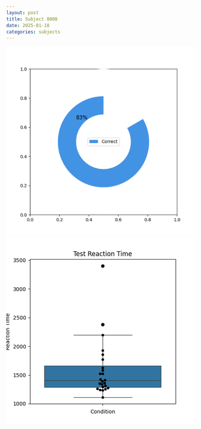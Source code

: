 ```yaml
---
layout: post
title: Subject 8008
date: 2025-01-18
categories: subjects
---
```


![](data/8008/run-14/8008_FN_acc_test.png)
![](data/8008/run-14/8008_FN_rt.png)
